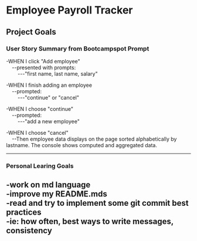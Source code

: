 # Employee Payroll Tracker


## Project Goals

### User Story Summary from Bootcampspot Prompt
-WHEN I click "Add employee" <br>
&nbsp;&nbsp;&nbsp;&nbsp;--presented with prompts: <br>
&nbsp;&nbsp;&nbsp;&nbsp;&nbsp;&nbsp;&nbsp;&nbsp;---"first name, last name, salary" <br>

-WHEN I finish adding an employee <br>
&nbsp;&nbsp;&nbsp;&nbsp;--prompted: <br>
&nbsp;&nbsp;&nbsp;&nbsp;&nbsp;&nbsp;&nbsp;&nbsp;---"continue" or "cancel" <br>

-WHEN I choose "continue" <br>
&nbsp;&nbsp;&nbsp;&nbsp;--prompted: <br>
&nbsp;&nbsp;&nbsp;&nbsp;&nbsp;&nbsp;&nbsp;&nbsp;---"add a new employee" <br>

-WHEN I choose "cancel" <br>
&nbsp;&nbsp;&nbsp;&nbsp;--Then employee data displays on the page sorted alphabetically by lastname. The console shows computed and aggregated data. <br>

---------

### Personal Learing Goals
-work on md language <br>
-improve my README.mds <br>
-read and try to implement some git commit best practices <br>
    -ie: how often, best ways to write messages, consistency <br>
-